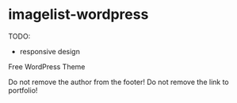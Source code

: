 imagelist-wordpress
===================

TODO:
- responsive design

Free WordPress Theme

Do not remove the author from the footer!
Do not remove the link to portfolio!
